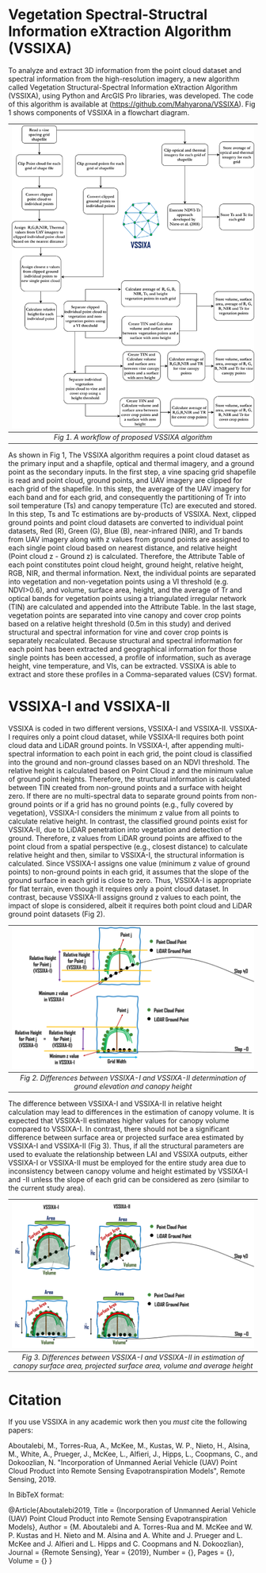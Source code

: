 # Vegetation Spectral-Structral Information eXtraction Algorithm (VSSIXA) 
To analyze and extract 3D information from the point cloud dataset and spectral information from the high-resolution imagery, a new algorithm called Vegetation Structural-Spectral Information eXtraction Algorithm (VSSIXA), using Python and ArcGIS Pro libraries, was developed. The code of this algorithm is available at (https://github.com/Mahyarona/VSSIXA).  Fig 1 shows components of VSSIXA in a flowchart diagram. 

| ![A workflow of proposed VSSIXA algorithm \label{fig:6-1}](https://github.com/Mahyarona/VSSIXA/blob/master/Flowchart_VSSIXA.png) | 
|:--:| 
| *Fig 1. A workflow of proposed VSSIXA algorithm* |

<!---![A workflow of proposed VSSIXA algorithm](https://github.com/Mahyarona/VSSIXA/blob/master/Flowchart_VSSIXA.png)-->

As shown in Fig 1, The VSSIXA algorithm requires a point cloud dataset as the primary input and a shapfile, optical and thermal imagery, and a ground point as the secondary inputs. In the first step, a vine spacing grid shapefile is read and point cloud, ground points, and UAV imagery are clipped for each grid of the shapefile. In this step, the average of the UAV imagery for each band and for each grid, and consequently the partitioning of Tr into soil temperature (Ts) and canopy temperature (Tc) are executed and stored. In this step, Ts and Tc estimations are by-products of VSSIXA. Next, clipped ground points and point cloud datasets are converted to individual point datasets, Red (R), Green (G), Blue (B), near-infrared (NIR), and Tr bands from UAV imagery along with z values from ground points are assigned to each single point cloud based on nearest distance, and relative height (Point cloud z - Ground z) is calculated. Therefore, the Attribute Table of each point constitutes point cloud height, ground height, relative height, RGB, NIR, and thermal information. Next, the individual points are separated into vegetation and non-vegetation points using a VI threshold (e.g. NDVI>0.6), and volume, surface area, height, and the average of Tr and optical bands for vegetation points using a triangulated irregular network (TIN) are calculated and appended into the Attribute Table. In the last stage, vegetation points are separated into vine canopy and cover crop points based on a relative height threshold (0.5m in this study) and derived structural and spectral information for vine and cover crop points is separately recalculated. Because structural and spectral information for each point has been extracted and geographical information for those single points has been accessed, a profile of information, such as average height, vine temperature, and VIs, can be extracted. VSSIXA is able to extract and store these profiles in a Comma-separated values (CSV) format.       

# VSSIXA-I and VSSIXA-II

 VSSIXA is coded in two different versions, VSSIXA-I and VSSIXA-II. VSSIXA-I requires only a point cloud dataset, while VSSIXA-II requires both point cloud data and LiDAR ground points. In VSSIXA-I, after appending multi-spectral information to each point in each grid, the point cloud is classified into the ground and non-ground classes based on an NDVI threshold. The relative height is calculated based on Point Cloud z and the minimum value of ground point heights. Therefore, the structural information is calculated between TIN created from non-ground points and a surface with height zero. If there are no multi-spectral data to separate ground points from non-ground points or if a grid has no ground points (e.g., fully covered by vegetation), VSSIXA-I considers the minimum z value from all points to calculate relative height. In contrast, the classified ground points exist for VSSIXA-II, due to LiDAR penetration into vegetation and detection of ground. Therefore, z values from LiDAR ground points are affixed to the point cloud from a spatial perspective (e.g., closest distance) to calculate relative height and then, similar to VSSIXA-I, the structural information is calculated. Since VSSIXA-I assigns one value (minimum z value of ground points) to non-ground points in each grid, it assumes that the slope of the ground surface in each grid is close to zero. Thus, VSSIXA-I is appropriate for flat terrain,  even though it requires only a point cloud dataset. In contrast, because VSSIXA-II assigns ground z values to each point, the impact of slope is considered, albeit it requires both point cloud and LiDAR ground point datasets (Fig 2). 

| ![Differences between VSSIXA-I and VSSIXA-II determination of ground elevation and canopy height](https://github.com/Mahyarona/VSSIXA/blob/master/VSSIXA.png) | 
|:--:| 
| *Fig 2. Differences between VSSIXA-I and VSSIXA-II determination of ground elevation and canopy height* |


The difference between VSSIXA-I and VSSIXA-II in relative height calculation may lead to differences in the estimation of canopy volume. It is expected that VSSIXA-II estimates higher values for canopy volume compared to VSSIXA-I. In contrast, there should not be a significant difference between surface area or projected surface area estimated by VSSIXA-I and VSSIXA-II (Fig 3). Thus, if all the structural parameters are used to evaluate the relationship between LAI and VSSIXA outputs, either VSSIXA-I or VSSIXA-II must be employed for the entire study area due to inconsistency between canopy volume and height estimated by VSSIXA-I and -II unless the slope of each grid can be considered as zero (similar to the current study area).

| ![Differences between VSSIXA-I and VSSIXA-II in estimation of canopy surface area, projected surface area, volume and average height](https://github.com/Mahyarona/VSSIXA/blob/master/VSSIXA_Sub02.png) | 
|:--:| 
| *Fig 3. Differences between VSSIXA-I and VSSIXA-II in estimation of canopy surface area, projected surface area, volume and average height* |

# Citation
If you use VSSIXA in any academic work then you *must* cite the following papers:

Aboutalebi, M., Torres-Rua, A., McKee, M., Kustas, W. P., Nieto, H., Alsina, M., White, A., Prueger, J., McKee, L., Alfieri, J., Hipps, L., Coopmans, C., and Dokoozlian, N. "Incorporation of Unmanned Aerial Vehicle (UAV) Point Cloud Product into Remote Sensing Evapotranspiration Models", Remote Sensing, 2019.


In BibTeX format:

@Article{Aboutalebi2019,
  Title                    = {Incorporation of Unmanned Aerial Vehicle (UAV) Point Cloud Product into Remote Sensing Evapotranspiration Models},
  Author                   = {M. Aboutalebi and A. Torres-Rua and M. McKee and W. P. Kustas and H. Nieto and M. Alsina and A. White and J. Prueger and L. McKee and J. Alfieri and L. Hipps and C. Coopmans and N. Dokoozlian},
  Journal                  = {Remote Sensing},
  Year                     = {2019},
  Number                   = {},
  Pages                    = {},
  Volume                   = {}
}
